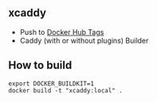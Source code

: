 xcaddy
------

* Push to [Docker Hub Tags][1]
* Caddy (with or without plugins) Builder

How to build 
------

```shell
export DOCKER_BUILDKIT=1
docker build -t "xcaddy:local" .
```

[1]: https://hub.docker.com/r/valord577/xcaddy/tags
